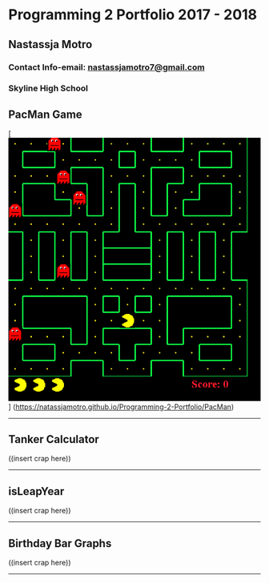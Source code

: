 # Programming 2 Portfolio 2017 - 2018
## Nastassja Motro
### Contact Info-email: [nastassjamotro7@gmail.com](mailto:nastassjamotro7@gmail.com)
### Skyline High School

## PacMan Game
[![Alt text](https://github.com/nastassjamotro/Programming-2-Portfolio/blob/master/img/PacMan.png "PacMan Game")]
(https://natassjamotro.github.io/Programming-2-Portfolio/PacMan)

-----
## Tanker Calculator

((insert crap here))

-----
## isLeapYear

((insert crap here))

-----

## Birthday Bar Graphs

((insert crap here))

-----

##



